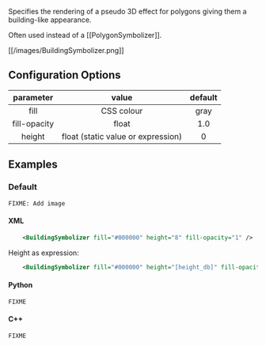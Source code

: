 <!-- Name: BuildingSymbolizer -->
<!-- Version: 3 -->
<!-- Last-Modified: 2009/02/06 07:56:36 -->
<!-- Author: jamierob -->
Specifies the rendering of a pseudo 3D effect for polygons giving them a building-like appearance.

Often used instead of a [[PolygonSymbolizer]].

[[/images/BuildingSymbolizer.png]]
## Configuration Options
|**parameter**|**value**|**default**|
|:-----------:|:-------:|:---------:|
| fill             |  CSS colour    | gray      |
| fill-opacity     |  float         | 1.0       |
| height           |  float (static value or expression) | 0         |

## Examples

### Default

` FIXME: Add image `

#### XML

```xml
    <BuildingSymbolizer fill="#000000" height="8" fill-opacity="1" />
```
Height as expression:

```xml
    <BuildingSymbolizer fill="#000000" height="[height_db]" fill-opacity="1" />
```

#### Python

` FIXME `

#### C++

` FIXME `